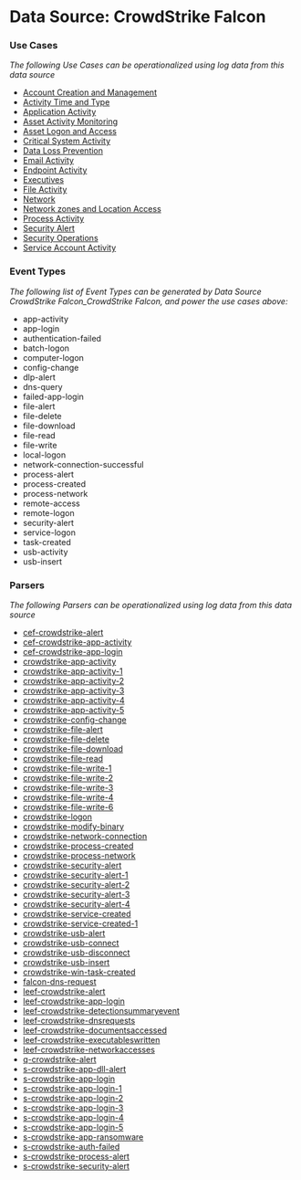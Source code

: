 Data Source: CrowdStrike Falcon
===============================

### Use Cases

_The following Use Cases can be operationalized using log data from this data source_

* [Account Creation and Management](usecase_account_creation_and_management.md)
* [Activity Time  and Type](usecase_activity_time__and_type.md)
* [Application Activity](usecase_application_activity.md)
* [Asset Activity Monitoring](usecase_asset_activity_monitoring.md)
* [Asset Logon and Access](usecase_asset_logon_and_access.md)
* [Critical System Activity](usecase_critical_system_activity.md)
* [Data Loss Prevention](usecase_data_loss_prevention.md)
* [Email Activity](usecase_email_activity.md)
* [Endpoint Activity](usecase_endpoint_activity.md)
* [Executives](usecase_executives.md)
* [File Activity](usecase_file_activity.md)
* [Network](usecase_network.md)
* [Network zones and Location Access](usecase_network_zones_and_location_access.md)
* [Process Activity](usecase_process_activity.md)
* [Security Alert](usecase_security_alert.md)
* [Security Operations](usecase_security_operations.md)
* [Service Account Activity](usecase_service_account_activity.md)


### Event Types

_The following list of Event Types can be generated by Data Source CrowdStrike Falcon_CrowdStrike Falcon, and power the use cases above:_

- app-activity
- app-login
- authentication-failed
- batch-logon
- computer-logon
- config-change
- dlp-alert
- dns-query
- failed-app-login
- file-alert
- file-delete
- file-download
- file-read
- file-write
- local-logon
- network-connection-successful
- process-alert
- process-created
- process-network
- remote-access
- remote-logon
- security-alert
- service-logon
- task-created
- usb-activity
- usb-insert


### Parsers

_The following Parsers can be operationalized using log data from this data source_

* [cef-crowdstrike-alert](parserContent_cef-crowdstrike-alert.md)
* [cef-crowdstrike-app-activity](parserContent_cef-crowdstrike-app-activity.md)
* [cef-crowdstrike-app-login](parserContent_cef-crowdstrike-app-login.md)
* [crowdstrike-app-activity](parserContent_crowdstrike-app-activity.md)
* [crowdstrike-app-activity-1](parserContent_crowdstrike-app-activity-1.md)
* [crowdstrike-app-activity-2](parserContent_crowdstrike-app-activity-2.md)
* [crowdstrike-app-activity-3](parserContent_crowdstrike-app-activity-3.md)
* [crowdstrike-app-activity-4](parserContent_crowdstrike-app-activity-4.md)
* [crowdstrike-app-activity-5](parserContent_crowdstrike-app-activity-5.md)
* [crowdstrike-config-change](parserContent_crowdstrike-config-change.md)
* [crowdstrike-file-alert](parserContent_crowdstrike-file-alert.md)
* [crowdstrike-file-delete](parserContent_crowdstrike-file-delete.md)
* [crowdstrike-file-download](parserContent_crowdstrike-file-download.md)
* [crowdstrike-file-read](parserContent_crowdstrike-file-read.md)
* [crowdstrike-file-write-1](parserContent_crowdstrike-file-write-1.md)
* [crowdstrike-file-write-2](parserContent_crowdstrike-file-write-2.md)
* [crowdstrike-file-write-3](parserContent_crowdstrike-file-write-3.md)
* [crowdstrike-file-write-4](parserContent_crowdstrike-file-write-4.md)
* [crowdstrike-file-write-6](parserContent_crowdstrike-file-write-6.md)
* [crowdstrike-logon](parserContent_crowdstrike-logon.md)
* [crowdstrike-modify-binary](parserContent_crowdstrike-modify-binary.md)
* [crowdstrike-network-connection](parserContent_crowdstrike-network-connection.md)
* [crowdstrike-process-created](parserContent_crowdstrike-process-created.md)
* [crowdstrike-process-network](parserContent_crowdstrike-process-network.md)
* [crowdstrike-security-alert](parserContent_crowdstrike-security-alert.md)
* [crowdstrike-security-alert-1](parserContent_crowdstrike-security-alert-1.md)
* [crowdstrike-security-alert-2](parserContent_crowdstrike-security-alert-2.md)
* [crowdstrike-security-alert-3](parserContent_crowdstrike-security-alert-3.md)
* [crowdstrike-security-alert-4](parserContent_crowdstrike-security-alert-4.md)
* [crowdstrike-service-created](parserContent_crowdstrike-service-created.md)
* [crowdstrike-service-created-1](parserContent_crowdstrike-service-created-1.md)
* [crowdstrike-usb-alert](parserContent_crowdstrike-usb-alert.md)
* [crowdstrike-usb-connect](parserContent_crowdstrike-usb-connect.md)
* [crowdstrike-usb-disconnect](parserContent_crowdstrike-usb-disconnect.md)
* [crowdstrike-usb-insert](parserContent_crowdstrike-usb-insert.md)
* [crowdstrike-win-task-created](parserContent_crowdstrike-win-task-created.md)
* [falcon-dns-request](parserContent_falcon-dns-request.md)
* [leef-crowdstrike-alert](parserContent_leef-crowdstrike-alert.md)
* [leef-crowdstrike-app-login](parserContent_leef-crowdstrike-app-login.md)
* [leef-crowdstrike-detectionsummaryevent](parserContent_leef-crowdstrike-detectionsummaryevent.md)
* [leef-crowdstrike-dnsrequests](parserContent_leef-crowdstrike-dnsrequests.md)
* [leef-crowdstrike-documentsaccessed](parserContent_leef-crowdstrike-documentsaccessed.md)
* [leef-crowdstrike-executableswritten](parserContent_leef-crowdstrike-executableswritten.md)
* [leef-crowdstrike-networkaccesses](parserContent_leef-crowdstrike-networkaccesses.md)
* [q-crowdstrike-alert](parserContent_q-crowdstrike-alert.md)
* [s-crowdstrike-app-dll-alert](parserContent_s-crowdstrike-app-dll-alert.md)
* [s-crowdstrike-app-login](parserContent_s-crowdstrike-app-login.md)
* [s-crowdstrike-app-login-1](parserContent_s-crowdstrike-app-login-1.md)
* [s-crowdstrike-app-login-2](parserContent_s-crowdstrike-app-login-2.md)
* [s-crowdstrike-app-login-3](parserContent_s-crowdstrike-app-login-3.md)
* [s-crowdstrike-app-login-4](parserContent_s-crowdstrike-app-login-4.md)
* [s-crowdstrike-app-login-5](parserContent_s-crowdstrike-app-login-5.md)
* [s-crowdstrike-app-ransomware](parserContent_s-crowdstrike-app-ransomware.md)
* [s-crowdstrike-auth-failed](parserContent_s-crowdstrike-auth-failed.md)
* [s-crowdstrike-process-alert](parserContent_s-crowdstrike-process-alert.md)
* [s-crowdstrike-security-alert](parserContent_s-crowdstrike-security-alert.md)
